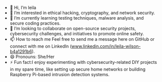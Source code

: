 - 👋 Hi, I’m leila
- 👀 I’m interested in ethical hacking, cryptography, and network security.
- 🌱 I’m currently learning testing techniques, malware analysis, and secure coding practices.
- 💞️ I’m looking to collaborate on open-source security projects, cybersecurity challenges, and initiatives to promote online safety.
- 📫 How to reach me Feel free to send me a message here on GitHub or connect with me on LinkedIn (www.linkedin.com/in/leila-wilson-b4a1291b6).
- 😄 Pronouns: She/Her
- ⚡ Fun fact:I enjoy experimenting with cybersecurity-related DIY projects in my spare time, like setting up secure home networks or building Raspberry Pi-based intrusion detection systems.

<!---
wleila-hub/wleila-hub is a ✨ special ✨ repository because its `README.md` (this file) appears on your GitHub profile.
You can click the Preview link to take a look at your changes.
--->

